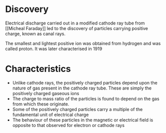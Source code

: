 # Discovery
Electrical discharge carried out in a modified cathode ray tube from [[Micheal Faraday]] led to the discovery of particles carrying positive charge, known as canal rays.

The smallest and lightest positive ion was obtained from hydrogen and was called proton. It was later characterised in 1919

# Characteristics
* Unlike cathode rays, the positively charged particles depend upon the nature of gas present in the cathode ray tube. These are simply the positively charged gaseous ions
* The charge to mass ratio of the particles is found to depend on the gas from which these originate. 
* Some of the positively charged particles carry a multiple of the fundamental unit of electrical charge
* The behaviour of these particles in the magnetic or electrical field is opposite to that observed for electron or cathode rays

